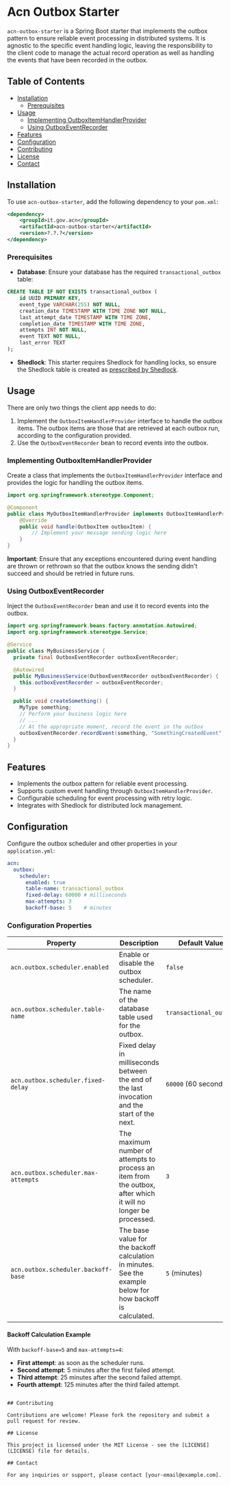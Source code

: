 
# Acn Outbox Starter

`acn-outbox-starter` is a Spring Boot starter that implements the outbox pattern to ensure reliable event processing in distributed systems. It is agnostic to the specific event handling logic, leaving the responsibility to the client code to manage the actual record operation as well as handling the events that have been recorded in the outbox.

## Table of Contents

- [Installation](#installation)
    - [Prerequisites](#prerequisites)
- [Usage](#usage)
    - [Implementing OutboxItemHandlerProvider](#implementing-outboxitemhandlerprovider)
    - [Using OutboxEventRecorder](#using-outboxeventrecorder)
- [Features](#features)
- [Configuration](#configuration)
- [Contributing](#contributing)
- [License](#license)
- [Contact](#contact)

## Installation

To use `acn-outbox-starter`, add the following dependency to your `pom.xml`:

```xml
<dependency>
    <groupId>it.gov.acn</groupId>
    <artifactId>acn-outbox-starter</artifactId>
    <version>?.?.?</version>
</dependency>
```

### Prerequisites

- **Database**: Ensure your database has the required `transactional_outbox` table:

```sql
CREATE TABLE IF NOT EXISTS transactional_outbox (
    id UUID PRIMARY KEY,
    event_type VARCHAR(255) NOT NULL,
    creation_date TIMESTAMP WITH TIME ZONE NOT NULL,
    last_attempt_date TIMESTAMP WITH TIME ZONE,
    completion_date TIMESTAMP WITH TIME ZONE,
    attempts INT NOT NULL,
    event TEXT NOT NULL,
    last_error TEXT
);
```

- **Shedlock**: This starter requires Shedlock for handling locks, so ensure the Shedlock table is created as [prescribed by Shedlock](https://github.com/lukas-krecan/ShedLock?tab=readme-ov-file#jdbctemplate).

## Usage

There are only two things the client app needs to do:

1. Implement the `OutboxItemHandlerProvider` interface to handle the outbox items. The outbox items are those that are retrieved at each outbox run, according to the configuration provided.
2. Use the `OutboxEventRecorder` bean to record events into the outbox.

### Implementing OutboxItemHandlerProvider

Create a class that implements the `OutboxItemHandlerProvider` interface and provides the logic for handling the outbox items.

```java
import org.springframework.stereotype.Component;

@Component
public class MyOutboxItemHandlerProvider implements OutboxItemHandlerProvider {
    @Override
    public void handle(OutboxItem outboxItem) {
        // Implement your message sending logic here
    }
}
```
__Important__: Ensure that any exceptions encountered during event handling are thrown or rethrown so that the outbox knows the sending didn't succeed and should be retried in future runs.


### Using OutboxEventRecorder

Inject the `OutboxEventRecorder` bean and use it to record events into the outbox.

```java
import org.springframework.beans.factory.annotation.Autowired;
import org.springframework.stereotype.Service;

@Service
public class MyBusinessService {
  private final OutboxEventRecorder outboxEventRecorder;

  @Autowired
  public MyBusinessService(OutboxEventRecorder outboxEventRecorder) {
    this.outboxEventRecorder = outboxEventRecorder;
  }

  public void createSomething() {
    MyType something;
    // Perform your business logic here
    // ...
    // At the appropriate moment, record the event in the outbox
    outboxEventRecorder.recordEvent(something, "SomethingCreatedEvent");
  }
}

```







## Features

- Implements the outbox pattern for reliable event processing.
- Supports custom event handling through `OutboxItemHandlerProvider`.
- Configurable scheduling for event processing with retry logic.
- Integrates with Shedlock for distributed lock management.

## Configuration

Configure the outbox scheduler and other properties in your `application.yml`:

```yaml
acn:
  outbox:
    scheduler:
      enabled: true
      table-name: transactional_outbox
      fixed-delay: 60000 # milliseconds
      max-attempts: 3
      backoff-base: 5    # minutes
```

### Configuration Properties

| Property                            | Description                                                                                                    | Default Value          |
|-------------------------------------|----------------------------------------------------------------------------------------------------------------|------------------------|
| `acn.outbox.scheduler.enabled`      | Enable or disable the outbox scheduler.                                                                        | `false`                |
| `acn.outbox.scheduler.table-name`   | The name of the database table used for the outbox.                                                            | `transactional_outbox` |
| `acn.outbox.scheduler.fixed-delay`  | Fixed delay in milliseconds between the end of the last invocation and the start of the next.                  | `60000` (60 seconds)   |
| `acn.outbox.scheduler.max-attempts` | The maximum number of attempts to process an item from the outbox, after which it will no longer be processed. | `3`                    |
| `acn.outbox.scheduler.backoff-base` | The base value for the backoff calculation in minutes. See the example below for how backoff is calculated.    | `5` (minutes)          |

#### Backoff Calculation Example

With `backoff-base=5` and `max-attempts=4`:
- **First attempt**: as soon as the scheduler runs.
- **Second attempt**: 5 minutes after the first failed attempt.
- **Third attempt**: 25 minutes after the second failed attempt.
- **Fourth attempt**: 125 minutes after the third failed attempt.
```

## Contributing

Contributions are welcome! Please fork the repository and submit a pull request for review.

## License

This project is licensed under the MIT License - see the [LICENSE](LICENSE) file for details.

## Contact

For any inquiries or support, please contact [your-email@example.com].
